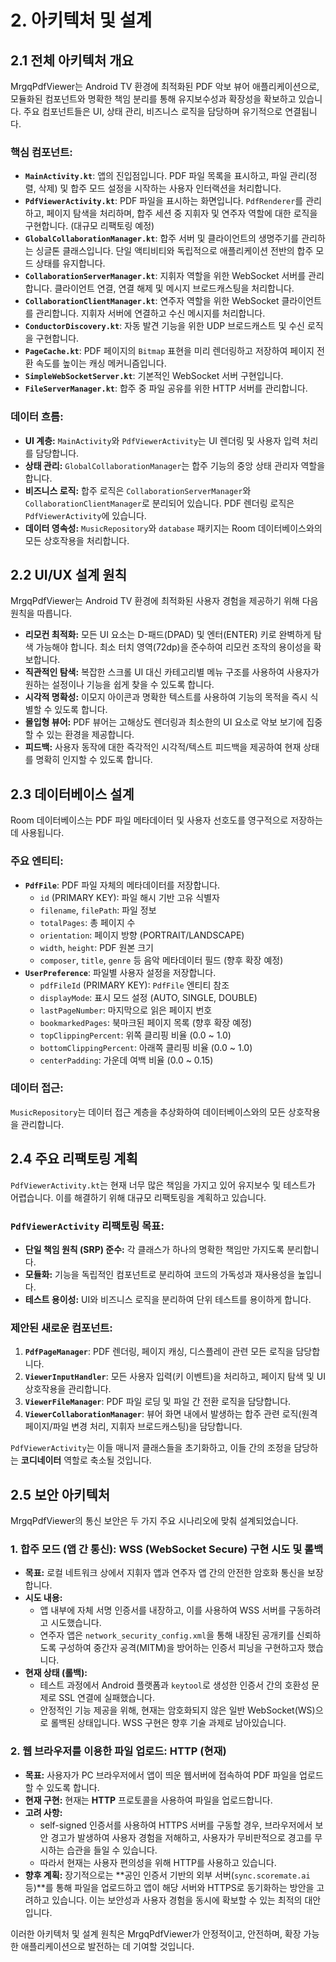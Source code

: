 # 2. 아키텍처 및 설계

## 2.1 전체 아키텍처 개요

MrgqPdfViewer는 Android TV 환경에 최적화된 PDF 악보 뷰어 애플리케이션으로, 모듈화된 컴포넌트와 명확한 책임 분리를 통해 유지보수성과 확장성을 확보하고 있습니다. 주요 컴포넌트들은 UI, 상태 관리, 비즈니스 로직을 담당하며 유기적으로 연결됩니다.

### 핵심 컴포넌트:

*   **`MainActivity.kt`**: 앱의 진입점입니다. PDF 파일 목록을 표시하고, 파일 관리(정렬, 삭제) 및 합주 모드 설정을 시작하는 사용자 인터랙션을 처리합니다.
*   **`PdfViewerActivity.kt`**: PDF 파일을 표시하는 화면입니다. `PdfRenderer`를 관리하고, 페이지 탐색을 처리하며, 합주 세션 중 지휘자 및 연주자 역할에 대한 로직을 구현합니다. (대규모 리팩토링 예정)
*   **`GlobalCollaborationManager.kt`**: 합주 서버 및 클라이언트의 생명주기를 관리하는 싱글톤 클래스입니다. 단일 액티비티와 독립적으로 애플리케이션 전반의 합주 모드 상태를 유지합니다.
*   **`CollaborationServerManager.kt`**: 지휘자 역할을 위한 WebSocket 서버를 관리합니다. 클라이언트 연결, 연결 해제 및 메시지 브로드캐스팅을 처리합니다.
*   **`CollaborationClientManager.kt`**: 연주자 역할을 위한 WebSocket 클라이언트를 관리합니다. 지휘자 서버에 연결하고 수신 메시지를 처리합니다.
*   **`ConductorDiscovery.kt`**: 자동 발견 기능을 위한 UDP 브로드캐스트 및 수신 로직을 구현합니다.
*   **`PageCache.kt`**: PDF 페이지의 `Bitmap` 표현을 미리 렌더링하고 저장하여 페이지 전환 속도를 높이는 캐싱 메커니즘입니다.
*   **`SimpleWebSocketServer.kt`**: 기본적인 WebSocket 서버 구현입니다.
*   **`FileServerManager.kt`**: 합주 중 파일 공유를 위한 HTTP 서버를 관리합니다.

### 데이터 흐름:

*   **UI 계층:** `MainActivity`와 `PdfViewerActivity`는 UI 렌더링 및 사용자 입력 처리를 담당합니다.
*   **상태 관리:** `GlobalCollaborationManager`는 합주 기능의 중앙 상태 관리자 역할을 합니다.
*   **비즈니스 로직:** 합주 로직은 `CollaborationServerManager`와 `CollaborationClientManager`로 분리되어 있습니다. PDF 렌더링 로직은 `PdfViewerActivity`에 있습니다.
*   **데이터 영속성:** `MusicRepository`와 `database` 패키지는 Room 데이터베이스와의 모든 상호작용을 처리합니다.

## 2.2 UI/UX 설계 원칙

MrgqPdfViewer는 Android TV 환경에 최적화된 사용자 경험을 제공하기 위해 다음 원칙을 따릅니다.

*   **리모컨 최적화:** 모든 UI 요소는 D-패드(DPAD) 및 엔터(ENTER) 키로 완벽하게 탐색 가능해야 합니다. 최소 터치 영역(72dp)을 준수하여 리모컨 조작의 용이성을 확보합니다.
*   **직관적인 탐색:** 복잡한 스크롤 UI 대신 카테고리별 메뉴 구조를 사용하여 사용자가 원하는 설정이나 기능을 쉽게 찾을 수 있도록 합니다.
*   **시각적 명확성:** 이모지 아이콘과 명확한 텍스트를 사용하여 기능의 목적을 즉시 식별할 수 있도록 합니다.
*   **몰입형 뷰어:** PDF 뷰어는 고해상도 렌더링과 최소한의 UI 요소로 악보 보기에 집중할 수 있는 환경을 제공합니다.
*   **피드백:** 사용자 동작에 대한 즉각적인 시각적/텍스트 피드백을 제공하여 현재 상태를 명확히 인지할 수 있도록 합니다.

## 2.3 데이터베이스 설계

Room 데이터베이스는 PDF 파일 메타데이터 및 사용자 선호도를 영구적으로 저장하는 데 사용됩니다.

### 주요 엔티티:

*   **`PdfFile`**: PDF 파일 자체의 메타데이터를 저장합니다.
    *   `id` (PRIMARY KEY): 파일 해시 기반 고유 식별자
    *   `filename`, `filePath`: 파일 정보
    *   `totalPages`: 총 페이지 수
    *   `orientation`: 페이지 방향 (PORTRAIT/LANDSCAPE)
    *   `width`, `height`: PDF 원본 크기
    *   `composer`, `title`, `genre` 등 음악 메타데이터 필드 (향후 확장 예정)
*   **`UserPreference`**: 파일별 사용자 설정을 저장합니다.
    *   `pdfFileId` (PRIMARY KEY): `PdfFile` 엔티티 참조
    *   `displayMode`: 표시 모드 설정 (AUTO, SINGLE, DOUBLE)
    *   `lastPageNumber`: 마지막으로 읽은 페이지 번호
    *   `bookmarkedPages`: 북마크된 페이지 목록 (향후 확장 예정)
    *   `topClippingPercent`: 위쪽 클리핑 비율 (0.0 ~ 1.0)
    *   `bottomClippingPercent`: 아래쪽 클리핑 비율 (0.0 ~ 1.0)
    *   `centerPadding`: 가운데 여백 비율 (0.0 ~ 0.15)

### 데이터 접근:
`MusicRepository`는 데이터 접근 계층을 추상화하여 데이터베이스와의 모든 상호작용을 관리합니다.

## 2.4 주요 리팩토링 계획

`PdfViewerActivity.kt`는 현재 너무 많은 책임을 가지고 있어 유지보수 및 테스트가 어렵습니다. 이를 해결하기 위해 대규모 리팩토링을 계획하고 있습니다.

### `PdfViewerActivity` 리팩토링 목표:

*   **단일 책임 원칙 (SRP) 준수:** 각 클래스가 하나의 명확한 책임만 가지도록 분리합니다.
*   **모듈화:** 기능을 독립적인 컴포넌트로 분리하여 코드의 가독성과 재사용성을 높입니다.
*   **테스트 용이성:** UI와 비즈니스 로직을 분리하여 단위 테스트를 용이하게 합니다.

### 제안된 새로운 컴포넌트:

1.  **`PdfPageManager`**: PDF 렌더링, 페이지 캐싱, 디스플레이 관련 모든 로직을 담당합니다.
2.  **`ViewerInputHandler`**: 모든 사용자 입력(키 이벤트)을 처리하고, 페이지 탐색 및 UI 상호작용을 관리합니다.
3.  **`ViewerFileManager`**: PDF 파일 로딩 및 파일 간 전환 로직을 담당합니다.
4.  **`ViewerCollaborationManager`**: 뷰어 화면 내에서 발생하는 합주 관련 로직(원격 페이지/파일 변경 처리, 지휘자 브로드캐스팅)을 담당합니다.

`PdfViewerActivity`는 이들 매니저 클래스들을 초기화하고, 이들 간의 조정을 담당하는 **코디네이터** 역할로 축소될 것입니다.

## 2.5 보안 아키텍처

MrgqPdfViewer의 통신 보안은 두 가지 주요 시나리오에 맞춰 설계되었습니다.

### 1. 합주 모드 (앱 간 통신): WSS (WebSocket Secure) 구현 시도 및 롤백

*   **목표:** 로컬 네트워크 상에서 지휘자 앱과 연주자 앱 간의 안전한 암호화 통신을 보장합니다.
*   **시도 내용:**
    *   앱 내부에 자체 서명 인증서를 내장하고, 이를 사용하여 WSS 서버를 구동하려고 시도했습니다.
    *   연주자 앱은 `network_security_config.xml`을 통해 내장된 공개키를 신뢰하도록 구성하여 중간자 공격(MITM)을 방어하는 인증서 피닝을 구현하고자 했습니다.
*   **현재 상태 (롤백):**
    *   테스트 과정에서 Android 플랫폼과 `keytool`로 생성한 인증서 간의 호환성 문제로 SSL 연결에 실패했습니다.
    *   안정적인 기능 제공을 위해, 현재는 암호화되지 않은 일반 WebSocket(WS)으로 롤백된 상태입니다. WSS 구현은 향후 기술 과제로 남아있습니다.

### 2. 웹 브라우저를 이용한 파일 업로드: HTTP (현재)

*   **목표:** 사용자가 PC 브라우저에서 앱이 띄운 웹서버에 접속하여 PDF 파일을 업로드할 수 있도록 합니다.
*   **현재 구현:** 현재는 **HTTP** 프로토콜을 사용하여 파일을 업로드합니다.
*   **고려 사항:**
    *   self-signed 인증서를 사용하여 HTTPS 서버를 구동할 경우, 브라우저에서 보안 경고가 발생하여 사용자 경험을 저해하고, 사용자가 무비판적으로 경고를 무시하는 습관을 들일 수 있습니다.
    *   따라서 현재는 사용자 편의성을 위해 HTTP를 사용하고 있습니다.
*   **향후 계획:** 장기적으로는 **공인 인증서 기반의 외부 서버(`sync.scoremate.ai` 등)**를 통해 파일을 업로드하고 앱이 해당 서버와 HTTPS로 동기화하는 방안을 고려하고 있습니다. 이는 보안성과 사용자 경험을 동시에 확보할 수 있는 최적의 대안입니다.

이러한 아키텍처 및 설계 원칙은 MrgqPdfViewer가 안정적이고, 안전하며, 확장 가능한 애플리케이션으로 발전하는 데 기여할 것입니다.
